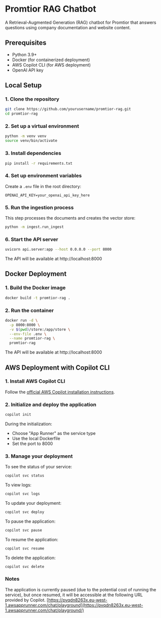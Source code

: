 # Promtior RAG Chatbot

A Retrieval-Augmented Generation (RAG) chatbot for Promtior that answers questions using company documentation and website content.

## Prerequisites

- Python 3.9+
- Docker (for containerized deployment)
- AWS Copilot CLI (for AWS deployment)
- OpenAI API key

## Local Setup

### 1. Clone the repository

```bash
git clone https://github.com/yourusername/promtior-rag.git
cd promtior-rag
```

### 2. Set up a virtual environment

```bash
python -m venv venv
source venv/bin/activate
```

### 3. Install dependencies

```bash
pip install -r requirements.txt
```

### 4. Set up environment variables

Create a `.env` file in the root directory:

```
OPENAI_API_KEY=your_openai_api_key_here
```

### 5. Run the ingestion process

This step processes the documents and creates the vector store:

```bash
python -m ingest.run_ingest
```

### 6. Start the API server

```bash
uvicorn api.server:app --host 0.0.0.0 --port 8000
```

The API will be available at http://localhost:8000

## Docker Deployment

### 1. Build the Docker image

```bash
docker build -t promtior-rag .
```

### 2. Run the container

```bash
docker run -d \
  -p 8000:8000 \
  -v $(pwd)/store:/app/store \
  --env-file .env \
  --name promtior-rag \
  promtior-rag
```

The API will be available at http://localhost:8000

## AWS Deployment with Copilot CLI

### 1. Install AWS Copilot CLI

Follow the [official AWS Copilot installation instructions](https://aws.github.io/copilot-cli/docs/getting-started/install/).

### 2. Initialize and deploy the application

```bash
copilot init
```

During the initialization:
- Choose "App Runner" as the service type
- Use the local Dockerfile
- Set the port to 8000

### 3. Manage your deployment

To see the status of your service:

```bash
copilot svc status
```

To view logs:

```bash
copilot svc logs
```

To update your deployment:

```bash
copilot svc deploy
```

To pause the application:

```bash
copilot svc pause
```

To resume the application:

```bash
copilot svc resume
```

To delete the application:

```bash
copilot svc delete
```

### Notes

The application is currently paused (due to the potential cost of running the service), but once resumed, it will be accessible at the following URL provided by Copilot.
[https://pvqdn8263x.eu-west-1.awsapprunner.com/chat/playground](https://pvqdn8263x.eu-west-1.awsapprunner.com/chat/playground/)
